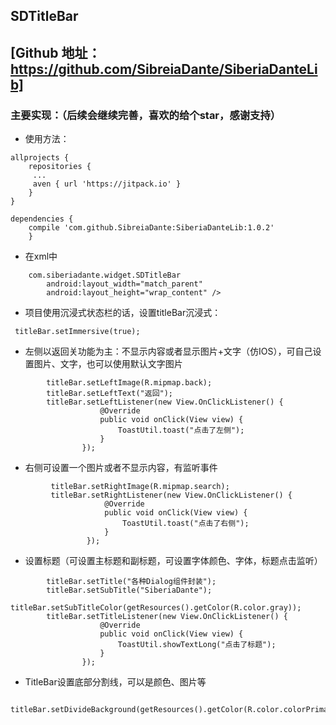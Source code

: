 ## SDTitleBar
## [Github 地址：https://github.com/SibreiaDante/SiberiaDanteLib]
### 主要实现：（后续会继续完善，喜欢的给个star，感谢支持）
* 使用方法：
```
allprojects {
    repositories {
	 ...
	 aven { url 'https://jitpack.io' }
	}
}
```
```
dependencies {
    compile 'com.github.SibreiaDante:SiberiaDanteLib:1.0.2'
	}
```
* 在xml中
```
    com.siberiadante.widget.SDTitleBar
        android:layout_width="match_parent"
        android:layout_height="wrap_content" />
```
* 项目使用沉浸式状态栏的话，设置titleBar沉浸式：
```
 titleBar.setImmersive(true);
 ```
* 左侧以返回关功能为主：不显示内容或者显示图片+文字（仿IOS），可自己设置图片、文字，也可以使用默认文字图片
```
        titleBar.setLeftImage(R.mipmap.back);
        titleBar.setLeftText("返回");
        titleBar.setLeftListener(new View.OnClickListener() {
                    @Override
                    public void onClick(View view) {
                        ToastUtil.toast("点击了左侧");
                    }
                });
```
* 右侧可设置一个图片或者不显示内容，有监听事件
```
         titleBar.setRightImage(R.mipmap.search);
         titleBar.setRightListener(new View.OnClickListener() {
                     @Override
                     public void onClick(View view) {
                         ToastUtil.toast("点击了右侧");
                     }
                 });
```
* 设置标题（可设置主标题和副标题，可设置字体颜色、字体，标题点击监听）
```
        titleBar.setTitle("各种Dialog组件封装");
        titleBar.setSubTitle("SiberiaDante");
        titleBar.setSubTitleColor(getResources().getColor(R.color.gray));
        titleBar.setTitleListener(new View.OnClickListener() {
                    @Override
                    public void onClick(View view) {
                        ToastUtil.showTextLong("点击了标题");
                    }
                });
 ```               
* TitleBar设置底部分割线，可以是颜色、图片等
```
        titleBar.setDivideBackground(getResources().getColor(R.color.colorPrimary));
```